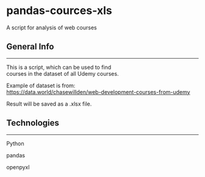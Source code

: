# pandas-cources-xls
A script for analysis of web courses

## General Info
***
This is a script, which can be used to find \
courses in the dataset of all Udemy courses.

Example of dataset is from: \
https://data.world/chasewillden/web-development-courses-from-udemy

Result will be saved as a .xlsx file.

## Technologies
***
Python

pandas

openpyxl

